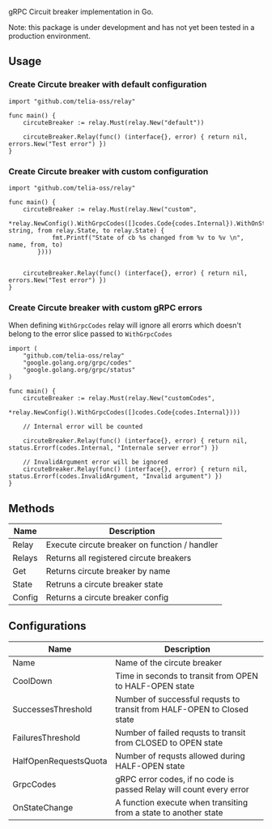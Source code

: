 gRPC Circuit breaker implementation in Go.

Note: this package is under development and has not yet been tested in a production environment.

## Usage

### Create Circute breaker with default configuration
```
import "github.com/telia-oss/relay"

func main() {
    circuteBreaker := relay.Must(relay.New("default"))

    circuteBreaker.Relay(func() (interface{}, error) { return nil, errors.New("Test error") })
}
```

### Create Circute breaker with custom configuration
```
import "github.com/telia-oss/relay"

func main() {
    circuteBreaker := relay.Must(relay.New("custom", 
        *relay.NewConfig().WithGrpcCodes([]codes.Code{codes.Internal}).WithOnStateChange(func(name string, from relay.State, to relay.State) {
            fmt.Printf("State of cb %s changed from %v to %v \n", name, from, to)
        })))


    circuteBreaker.Relay(func() (interface{}, error) { return nil, errors.New("Test error") })
}
```

### Create Circute breaker with custom gRPC errors

When defining `WithGrpcCodes` relay will ignore all erorrs which doesn't belong to the error slice passed to `WithGrpcCodes`
```
import ( 
    "github.com/telia-oss/relay"
    "google.golang.org/grpc/codes"
	"google.golang.org/grpc/status"
)

func main() {
    circuteBreaker := relay.Must(relay.New("customCodes",
	    *relay.NewConfig().WithGrpcCodes([]codes.Code{codes.Internal})))

    // Internal error will be counted

    circuteBreaker.Relay(func() (interface{}, error) { return nil, status.Errorf(codes.Internal, "Internale server error") })

    // InvalidArgument error will be ignored
    circuteBreaker.Relay(func() (interface{}, error) { return nil, status.Errorf(codes.InvalidArgument, "Invalid argument") })
}
```

## Methods

| Name          | Description   |
| ------------- | ------------- | 
| Relay         | Execute circute breaker on function / handler |
| Relays        | Returns all registered circute breakers |
| Get           | Returns circute breaker by name |
| State         | Retruns a circute breaker state|
| Config        | Returns a circute breaker config

## Configurations

| Name          | Description   |
| ------------- | ------------- | 
| Name                  | Name of the circute  breaker|
| CoolDown              | Time in seconds to transit from OPEN to HALF-OPEN state |
| SuccessesThreshold    | Number of successful requsts to transit  from HALF-OPEN  to Closed state |
| FailuresThreshold     | Number of failed requsts to transit from CLOSED to OPEN state |
| HalfOpenRequestsQuota | Number of requsts allowed during HALF-OPEN  state |
| GrpcCodes             | gRPC error codes, if no code is passed Relay will count every error |
| OnStateChange         | A function execute when transiting from a state to another state |